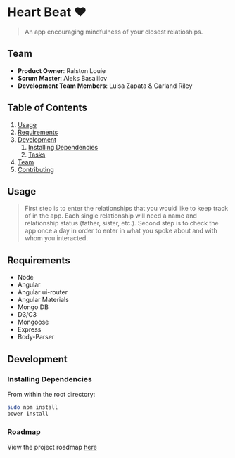 # Heart Beat :heart:

> An app encouraging mindfulness of your closest relatioships.  

## Team

  - __Product Owner__: Ralston Louie
  - __Scrum Master__: Aleks Basalilov
  - __Development Team Members__: Luisa Zapata & Garland Riley 

## Table of Contents

1. [Usage](#Usage)
1. [Requirements](#requirements)
1. [Development](#development)
    1. [Installing Dependencies](#installing-dependencies)
    1. [Tasks](#tasks)
1. [Team](#team)
1. [Contributing](#contributing)

## Usage

> First step is to enter the relationships that you would like to keep track of in the app. Each single relationship will need a name and relationship status (father, sister, etc.). Second step is to check the app once a day in order to enter in what you spoke about and with whom you interacted.

## Requirements

- Node 
- Angular 
- Angular ui-router 
- Angular Materials
- Mongo DB
- D3/C3
- Mongoose 
- Express
- Body-Parser

## Development


### Installing Dependencies

From within the root directory:

```sh
sudo npm install
bower install
```

### Roadmap

View the project roadmap [here](LINK_TO_PROJECT_ISSUES)

